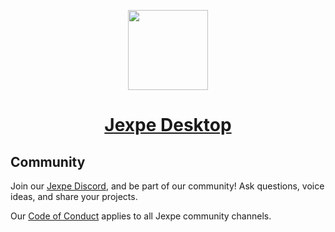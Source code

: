 <p align="center">
  <a href="https://jexpe.com">
    <picture>
      <source media="(prefers-color-scheme: dark)" srcset="https://github.com/jexpe-team/jexpe/blob/main/src-tauri/jexpe/icons/128x128@2x.png?raw=true">
      <img src="https://github.com/jexpe-team/jexpe/blob/main/src-tauri/jexpe/icons/128x128@2x.png?raw=true" height="128">
    </picture>
    <h1 align="center">Jexpe Desktop</h1>
  </a>
</p>

## Community

Join our [Jexpe Discord](https://discord.com/invite/cfHmUnPDtM), and be part of our community! Ask questions, voice ideas, and share your projects.

Our [Code of Conduct](https://github.com/jexpe-apps/jexpe/blob/main/.github/CODE_OF_CONDUCT.md) applies to all Jexpe community channels.
